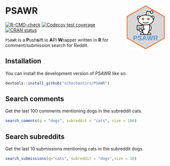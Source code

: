 
<!-- README.md is generated from README.Rmd. Please edit that file -->

# PSAWR <img src="man/figures/logo.png" align="right"/>

<!-- badges: start -->

[![R-CMD-check](https://github.com/schochastics/PSAWR/actions/workflows/R-CMD-check.yaml/badge.svg)](https://github.com/schochastics/PSAWR/actions/workflows/R-CMD-check.yaml)
[![Codecov test
coverage](https://codecov.io/gh/schochastics/PSAWR/branch/main/graph/badge.svg)](https://app.codecov.io/gh/schochastics/PSAWR?branch=main)
[![CRAN
status](https://www.r-pkg.org/badges/version/PSAWR)](https://CRAN.R-project.org/package=PSAWR)
<!-- badges: end -->

`PSAWR` is a **P**ush**s**ift.io **A**PI **W**rapper written in **R**
for comment/submission search for Reddit.

## Installation

You can install the development version of PSAWR like so:

``` r
devtools::install_github("schochastics/PSAWR")
```

## Search comments

Get the last 100 comments mentioning dogs in the subreddit cats.

``` r
search_coments(q = "dogs", subreddit = "cats", size = 100)
```

## Search subreddits

Get the last 10 submissions mentioning cats in the subreddit dogs.

``` r
search_submissions(q="cats", subreddit = "dogs",size = 10)
```
